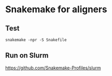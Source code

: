 # Snakemake for aligners

## Test
```
snakemake -npr -S Snakefile
```

## Run on Slurm

https://github.com/Snakemake-Profiles/slurm
